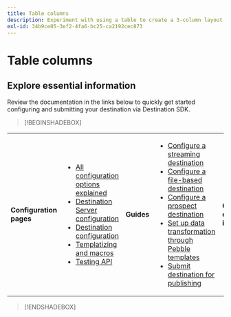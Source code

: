 ```yaml
---
title: Table columns
description: Experiment with using a table to create a 3-column layout
exl-id: 34b9ce05-3ef2-4fa6-bc25-ca2192cec873
---
```

# Table columns


## Explore essential information

Review the documentation in the links below to quickly get started configuring and submitting your destination via Destination SDK.

>[!BEGINSHADEBOX]

<table>
  <tbody>
    <tr  style="border: 0;">
        <td><p><strong>Configuration pages</strong></p></td>
        <td>
            <ul>
                <li><a href="https://experienceleague.adobe.com/en/docs/experience-platform/destinations/destination-sdk/functionality/configuration-options">All configuration options explained</a></li>
                <li><a href="https://example.com">Destination Server configuration</a></li>
                <li><a href="https://example.com">Destination configuration</a></li>
                <li><a href="https://experienceleague.adobe.com/en/docs/experience-platform/destinations/destination-sdk/functionality/destination-server/message-format">Templatizing and macros</a></li>
                <li><a href="https://example.com">Testing API</a></li>
            </ul>
        </td>
        <td><strong>Guides</strong></td>
        <td>
            <ul>
                <li><a href="https://example.com">Configure a streaming destination</a></li>
                <li><a href="https://example.com">Configure a file-based destination</a></li>
                <li><a href="https://example.com">Configure a prospect destination</a></li>
                <li><a href="https://example.com">Set up data transformation through Pebble templates</a></li>
                <li><a href="https://example.com">Submit destination for publishing</a></li>
            </ul>
        </td>
        <td><strong>Other essential information</strong></td>
        <td>
            <ul>
                <li><a href="https://example.com">Glossary of Destination SDK terms</a></li>
                <li><a href="https://example.com">Live configuration examples</a></li>
                <li><a href="https://example.com">Document your destination - self-service template</a></li>
                <li><a href="https://example.com">Bullet Point 4</a></li>
                <li><a href="https://example.com">Bullet Point 5</a></li>
            </ul>
        </td>
    </tr>
  </tbody>
</table>

>[!ENDSHADEBOX]
